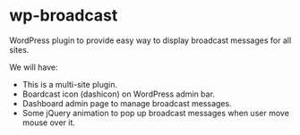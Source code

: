 # wp-broadcast

WordPress plugin to provide easy way to display broadcast messages 
for all sites.

We will have:

* This is a multi-site plugin.
* Boardcast icon (dashicon) on WordPress admin bar.
* Dashboard admin page to manage broadcast messages.
* Some jQuery animation to pop up broadcast messages when user
  move mouse over it.
